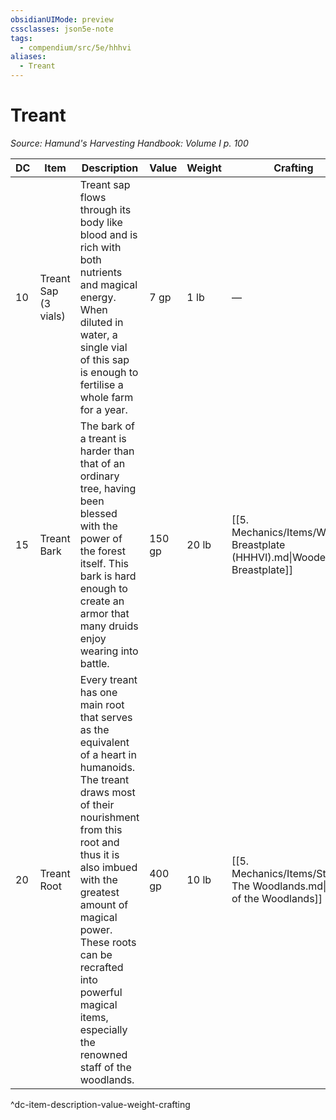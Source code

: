 ```yaml
---
obsidianUIMode: preview
cssclasses: json5e-note
tags:
  - compendium/src/5e/hhhvi
aliases:
  - Treant
---
```

# Treant
*Source: Hamund's Harvesting Handbook: Volume I p. 100* 

| DC | Item | Description | Value | Weight | Crafting |
|----|------|-------------|-------|--------|----------|
| 10 | Treant Sap (3 vials) | Treant sap flows through its body like blood and is rich with both nutrients and magical energy. When diluted in water, a single vial of this sap is enough to fertilise a whole farm for a year. | 7 gp | 1 lb | — |
| 15 | Treant Bark | The bark of a treant is harder than that of an ordinary tree, having been blessed with the power of the forest itself. This bark is hard enough to create an armor that many druids enjoy wearing into battle. | 150 gp | 20 lb | [[5. Mechanics/Items/Wooden Breastplate (HHHVI).md\|Wooden Breastplate]] |
| 20 | Treant Root | Every treant has one main root that serves as the equivalent of a heart in humanoids. The treant draws most of their nourishment from this root and thus it is also imbued with the greatest amount of magical power. These roots can be recrafted into powerful magical items, especially the renowned staff of the woodlands. | 400 gp | 10 lb | [[5. Mechanics/Items/Staff Of The Woodlands.md\|Staff of the Woodlands]] |
^dc-item-description-value-weight-crafting
